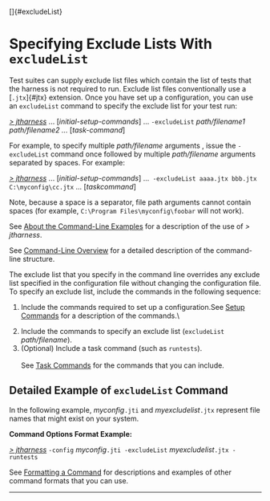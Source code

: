 <!---
  $Id$

  Copyright (c) 2001, 2024, Oracle and/or its affiliates. All rights reserved.
  DO NOT ALTER OR REMOVE COPYRIGHT NOTICES OR THIS FILE HEADER.

  This code is free software; you can redistribute it and/or modify it
  under the terms of the GNU General Public License version 2 only, as
  published by the Free Software Foundation.  Oracle designates this
  particular file as subject to the "Classpath" exception as provided
  by Oracle in the LICENSE file that accompanied this code.

  This code is distributed in the hope that it will be useful, but WITHOUT
  ANY WARRANTY; without even the implied warranty of MERCHANTABILITY or
  FITNESS FOR A PARTICULAR PURPOSE.  See the GNU General Public License
  version 2 for more details (a copy is included in the LICENSE file that
  accompanied this code).

  You should have received a copy of the GNU General Public License version
  2 along with this work; if not, write to the Free Software Foundation,
  Inc., 51 Franklin St, Fifth Floor, Boston, MA 02110-1301 USA.

  Please contact Oracle, 500 Oracle Parkway, Redwood Shores, CA 94065 USA
  or visit www.oracle.com if you need additional information or have any
  questions.
-->

[]{#excludeList}

# Specifying Exclude Lists With `excludeList`

Test suites can supply exclude list files which contain the list of tests that the harness is not
required to run. Exclude list files conventionally use a [`.jtx`]{#jtx} extension. Once you have set
up a configuration, you can use an `excludeList` command to specify the exclude list for your test
run:

[*\> jtharness*](aboutExamples.html) \... \[*initial-setup-commands*\] \... `-excludeList`
*path/filename1* *path/filename2 \...* \[*task-command*\]

For example, to specify multiple *path/filename* arguments , issue the `-excludeList` command once
followed by multiple *path/filename* arguments separated by spaces. For example:

[*\> jtharness*](aboutExamples.html) \... \[*initial-setup-commands*\]
\...` -excludeList aaaa.jtx bbb.jtx C:\myconfig\cc.jtx` \... \[*taskcommand*\]

Note, because a space is a separator, file path arguments cannot contain spaces (for example,
`C:\Program Files\myconfig\foobar` will not work).

See [About the Command-Line Examples](aboutExamples.html) for a description of the use of *\>
jtharness*.

See [Command-Line Overview](commandLine.html) for a detailed description of the command-line
structure.

The exclude list that you specify in the command line overrides any exclude list specified in the
configuration file without changing the configuration file. To specify an exclude list, include the
commands in the following sequence:

1.  Include the commands required to set up a configuration.See [Setup Commands](setupCommands.html)
    for a description of the commands.\

<!-- -->

2.  Include the commands to specify an exclude list (`excludeList` *path/filename*).
3.  (Optional) Include a task command (such as `runtests`).\
    \
    See [Task Commands](taskCommands.html) for the commands that you can include.

## Detailed Example of `excludeList` Command

In the following example, *myconfig*`.jti` and *myexcludelist*`.jtx` represent file names that might
exist on your system.

**Command Options Format Example:**

[*\> jtharness*](aboutExamples.html) `-config` *myconfig*`.jti -excludeList`
*myexcludelist*`.jtx -runtests`

See [Formatting a Command](formatCommands.html) for descriptions and examples of other command
formats that you can use.

----------------------------------------------------------------------------------------------------


